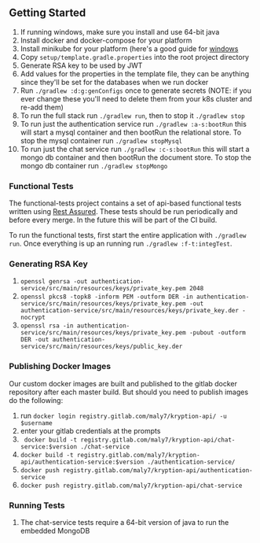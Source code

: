 ## Getting Started
1. If running windows, make sure you install and use 64-bit java
1. Install docker and docker-compose for your platform
1. Install minikube for your platform (here's a good guide for [windows](https://medium.com/@JockDaRock/minikube-on-windows-10-with-hyper-v-6ef0f4dc158c)
1. Copy `setup/template.gradle.properties` into the root project directory
1. Generate RSA key to be used by JWT 
1. Add values for the properties in the template file, they can be anything since they'll be set for the databases when we run docker
1. Run `./gradlew :d:g:genConfigs` once to generate secrets (NOTE: if you ever change these you'll need to delete them from your k8s cluster and re-add them)
1. To run the full stack run `./gradlew run`, then to stop it `./gradlew stop`
1. To run just the authentication service run `./gradlew :a-s:bootRun` this will start a mysql container and then bootRun the relational store. To stop the mysql container run `./gradlew stopMysql`
1. To run just the chat service run `./gradlew :c-s:bootRun` this will start a mongo db container and then bootRun the document store. To stop the mongo db container run `./gradlew stopMongo`

### Functional Tests
The functional-tests project contains a set of api-based functional tests written using [Rest Assured](https://github.com/rest-assured/rest-assured/). These tests should be run periodically and before every merge. In the future this will be part of the CI build.

To run the functional tests, first start the entire application with `./gradlew run`. Once everything is up an running run `./gradlew :f-t:integTest`. 

### Generating RSA Key
1. `openssl genrsa -out authentication-service/src/main/resources/keys/private_key.pem 2048`
1. `openssl pkcs8 -topk8 -inform PEM -outform DER -in authentication-service/src/main/resources/keys/private_key.pem -out authentication-service/src/main/resources/keys/private_key.der -nocrypt`
1. `openssl rsa -in authentication-service/src/main/resources/keys/private_key.pem -pubout -outform DER -out authentication-service/src/main/resources/keys/public_key.der`

### Publishing Docker Images
Our custom docker images are built and published to the gitlab docker repository after each master build. But should you need to publish images do the following:
1. run `docker login registry.gitlab.com/maly7/kryption-api/ -u $username`
1. enter your gitlab credentials at the prompts
1. ` docker build -t registry.gitlab.com/maly7/kryption-api/chat-service:$version ./chat-service`
1. `docker build -t registry.gitlab.com/maly7/kryption-api/authentication-service:$version ./authentication-service/`
1. `docker push registry.gitlab.com/maly7/kryption-api/authentication-service`
1. `docker push registry.gitlab.com/maly7/kryption-api/chat-service`

### Running Tests
1. The chat-service tests require a 64-bit version of java to run the embedded MongoDB
